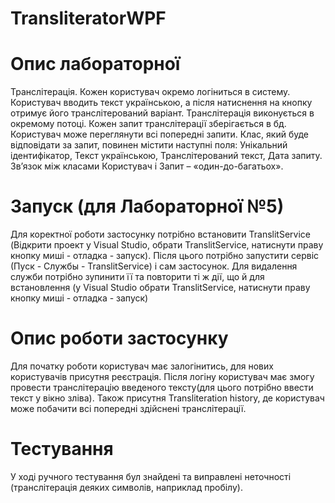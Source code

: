 # TransliteratorWPF

# Опис лабораторної
Транслітерація.
Кожен користувач окремо логіниться в систему.
Користувач вводить текст українською, а після натиснення на кнопку отримує його транслітерований варіант. Транслітерація виконується в окремому потоці. 
Кожен запит транслітерації зберігається в бд. Користувач може переглянути всі попередні запити.
Клас, який буде відповідати за запит, повинен містити наступні поля: Унікальний ідентифікатор, Текст українською, Транслітерований текст, Дата запиту.
Зв’язок між класами Користувач і Запит – «один-до-багатьох».

# Запуск (для Лабораторної №5)
Для коректної роботи застосунку потрібно встановити TranslitService (Відкрити проект у Visual Studio, обрати TranslitService, натиснути праву кнопку миші - отладка - запуск).
Після цього потрібно запустити сервіс (Пуск - Службы - TranslitService) і сам застосунок.
Для видалення служби потрібно зупинити її та повторити ті ж дії, що й для встановлення (у Visual Studio обрати TranslitService, натиснути праву кнопку миші - отладка - запуск)

# Опис роботи застосунку
Для початку роботи користувач має залогінитись, для нових користувачів присутня реєстрація.
Після логіну користувач має змогу провести транслітерацію введеного тексту(для цього потрібно ввести текст у вікно зліва). Також присутня Transliteration history, де користувач може побачити всі попередні здійснені транслітерації.

# Тестування
У ході ручного тестування бул знайдені та виправлені неточності (транслітерація деяких символів, наприклад пробілу).
